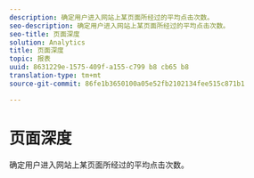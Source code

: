```yaml
---
description: 确定用户进入网站上某页面所经过的平均点击次数。
seo-description: 确定用户进入网站上某页面所经过的平均点击次数。
seo-title: 页面深度
solution: Analytics
title: 页面深度
topic: 报表
uuid: 8631229e-1575-409f-a155-c799 b8 cb65 b8
translation-type: tm+mt
source-git-commit: 86fe1b3650100a05e52fb2102134fee515c871b1

---
```



# 页面深度

确定用户进入网站上某页面所经过的平均点击次数。

